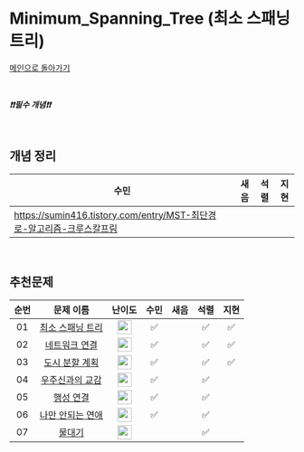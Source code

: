 # Minimum_Spanning_Tree (최소 스패닝 트리)

[메인으로 돌아가기](https://github.com/Crush-on-IT/algorithm-study)

<br>

**_❗️❗️필수 개념❗️❗️_**

<br>

## 개념 정리

| 수민      | 새음 | 석렬 | 지현 |
| ------------------------- | ---- | ---- | ---- |
| https://sumin416.tistory.com/entry/MST-최단경로-알고리즘-크루스칼프림 |      | |      |

<br>

## 추천문제
|          순번          |        문제 이름         |         난이도          | 수민 | 새음 | 석렬 | 지현 |
| :-----: | :-----: | :-----: | :-----: | :-----: | :-----: | :-----: |
| 01 | <a href="https://www.acmicpc.net/problem/1197" target="_blank">최소 스패닝 트리</a> | <img height="25px" width="25px" src="https://static.solved.ac/tier_small/12.svg"/> |✅||✅|✅|
| 02 | <a href="https://www.acmicpc.net/problem/1922" target="_blank">네트워크 연결</a> | <img height="25px" width="25px" src="https://static.solved.ac/tier_small/12.svg"/> |✅||✅|✅|
| 03 | <a href="https://www.acmicpc.net/problem/1647" target="_blank">도시 분할 계획</a> | <img height="25px" width="25px" src="https://static.solved.ac/tier_small/12.svg"/> |✅||✅|✅|
| 04 | <a href="https://www.acmicpc.net/problem/1774" target="_blank">우주신과의 교감</a> | <img height="25px" width="25px" src="https://static.solved.ac/tier_small/12.svg"/> |✅||✅||
| 05 | <a href="https://www.acmicpc.net/problem/16398" target="_blank">행성 연결</a> | <img height="25px" width="25px" src="https://static.solved.ac/tier_small/12.svg"/> |✅||✅||
| 06 | <a href="https://www.acmicpc.net/problem/14621" target="_blank">나만 안되는 연애</a> | <img height="25px" width="25px" src="https://static.solved.ac/tier_small/13.svg"/> |✅||✅||
| 07 | <a href="https://www.acmicpc.net/problem/1368" target="_blank">물대기</a> | <img height="25px" width="25px" src="https://static.solved.ac/tier_small/13.svg"/> |||✅||
